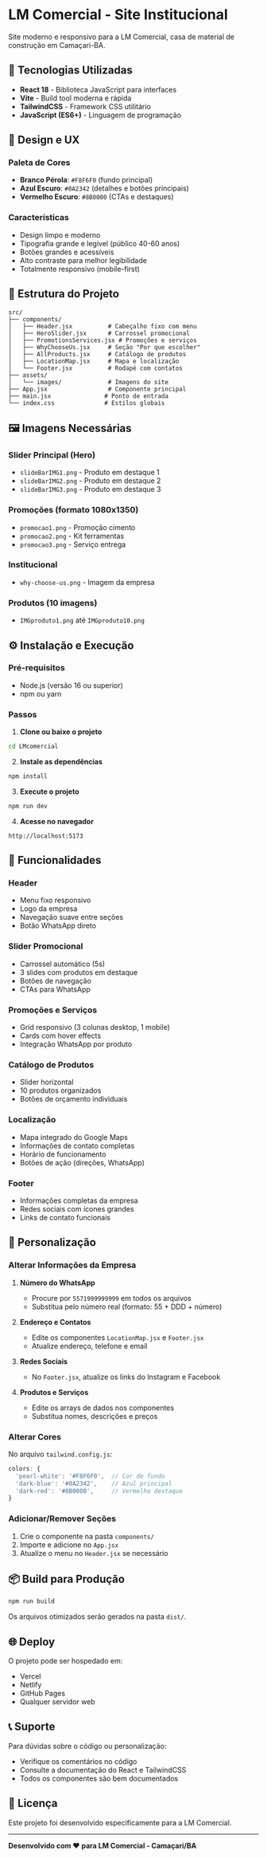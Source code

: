 # LM Comercial - Site Institucional

Site moderno e responsivo para a LM Comercial, casa de material de construção em Camaçari-BA.

## 🚀 Tecnologias Utilizadas

- **React 18** - Biblioteca JavaScript para interfaces
- **Vite** - Build tool moderna e rápida
- **TailwindCSS** - Framework CSS utilitário
- **JavaScript (ES6+)** - Linguagem de programação

## 🎨 Design e UX

### Paleta de Cores
- **Branco Pérola**: `#F8F6F0` (fundo principal)
- **Azul Escuro**: `#0A2342` (detalhes e botões principais)
- **Vermelho Escuro**: `#8B0000` (CTAs e destaques)

### Características
- Design limpo e moderno
- Tipografia grande e legível (público 40-60 anos)
- Botões grandes e acessíveis
- Alto contraste para melhor legibilidade
- Totalmente responsivo (mobile-first)

## 📁 Estrutura do Projeto

```
src/
├── components/
│   ├── Header.jsx          # Cabeçalho fixo com menu
│   ├── HeroSlider.jsx      # Carrossel promocional
│   ├── PromotionsServices.jsx # Promoções e serviços
│   ├── WhyChooseUs.jsx     # Seção "Por que escolher"
│   ├── AllProducts.jsx     # Catálogo de produtos
│   ├── LocationMap.jsx     # Mapa e localização
│   └── Footer.jsx          # Rodapé com contatos
├── assets/
│   └── images/             # Imagens do site
├── App.jsx                 # Componente principal
├── main.jsx               # Ponto de entrada
└── index.css              # Estilos globais
```

## 🖼️ Imagens Necessárias

### Slider Principal (Hero)
- `slideBarIMG1.png` - Produto em destaque 1
- `slideBarIMG2.png` - Produto em destaque 2
- `slideBarIMG3.png` - Produto em destaque 3

### Promoções (formato 1080x1350)
- `promocao1.png` - Promoção cimento
- `promocao2.png` - Kit ferramentas
- `promocao3.png` - Serviço entrega

### Institucional
- `why-choose-us.png` - Imagem da empresa

### Produtos (10 imagens)
- `IMGproduto1.png` até `IMGproduto10.png`

## ⚙️ Instalação e Execução

### Pré-requisitos
- Node.js (versão 16 ou superior)
- npm ou yarn

### Passos

1. **Clone ou baixe o projeto**
```bash
cd LMcomercial
```

2. **Instale as dependências**
```bash
npm install
```

3. **Execute o projeto**
```bash
npm run dev
```

4. **Acesse no navegador**
```
http://localhost:5173
```

## 📱 Funcionalidades

### Header
- Menu fixo responsivo
- Logo da empresa
- Navegação suave entre seções
- Botão WhatsApp direto

### Slider Promocional
- Carrossel automático (5s)
- 3 slides com produtos em destaque
- Botões de navegação
- CTAs para WhatsApp

### Promoções e Serviços
- Grid responsivo (3 colunas desktop, 1 mobile)
- Cards com hover effects
- Integração WhatsApp por produto

### Catálogo de Produtos
- Slider horizontal
- 10 produtos organizados
- Botões de orçamento individuais

### Localização
- Mapa integrado do Google Maps
- Informações de contato completas
- Horário de funcionamento
- Botões de ação (direções, WhatsApp)

### Footer
- Informações completas da empresa
- Redes sociais com ícones grandes
- Links de contato funcionais

## 🔧 Personalização

### Alterar Informações da Empresa

1. **Número do WhatsApp**
   - Procure por `5571999999999` em todos os arquivos
   - Substitua pelo número real (formato: 55 + DDD + número)

2. **Endereço e Contatos**
   - Edite os componentes `LocationMap.jsx` e `Footer.jsx`
   - Atualize endereço, telefone e email

3. **Redes Sociais**
   - No `Footer.jsx`, atualize os links do Instagram e Facebook

4. **Produtos e Serviços**
   - Edite os arrays de dados nos componentes
   - Substitua nomes, descrições e preços

### Alterar Cores

No arquivo `tailwind.config.js`:
```javascript
colors: {
  'pearl-white': '#F8F6F0',  // Cor de fundo
  'dark-blue': '#0A2342',    // Azul principal
  'dark-red': '#8B0000',     // Vermelho destaque
}
```

### Adicionar/Remover Seções

1. Crie o componente na pasta `components/`
2. Importe e adicione no `App.jsx`
3. Atualize o menu no `Header.jsx` se necessário

## 📦 Build para Produção

```bash
npm run build
```

Os arquivos otimizados serão gerados na pasta `dist/`.

## 🌐 Deploy

O projeto pode ser hospedado em:
- Vercel
- Netlify
- GitHub Pages
- Qualquer servidor web

## 📞 Suporte

Para dúvidas sobre o código ou personalização:
- Verifique os comentários no código
- Consulte a documentação do React e TailwindCSS
- Todos os componentes são bem documentados

## 📄 Licença

Este projeto foi desenvolvido especificamente para a LM Comercial.

---

**Desenvolvido com ❤️ para LM Comercial - Camaçari/BA**